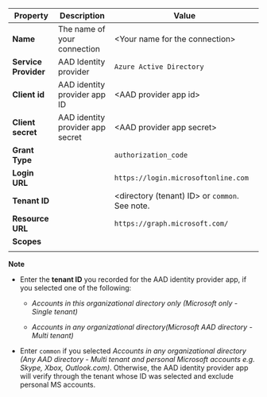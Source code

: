 <!-- Azure AD v1 settings -->

| **Property** | **Description** | **Value** |
|---|---|---|
|**Name** | The name of your connection | \<Your name for the connection\> <img width="300px">|
|**Service Provider**| AAD Identity provider | `Azure Active Directory` |
|**Client id** | AAD identity provider app ID| <AAD provider app id\> |
|**Client secret** | AAD identity provider app secret| <AAD provider app secret\> |
|**Grant Type** | | `authorization_code` |
|**Login URL** | | `https://login.microsoftonline.com` |
|**Tenant ID** | | <directory (tenant) ID> or `common`. See note.|
|**Resource URL** | | `https://graph.microsoft.com/` |
|**Scopes** | | <blank> |
|||


**Note**

- Enter the **tenant ID** you recorded for the AAD identity provider app, if you selected one of the following:

    - *Accounts in this organizational directory only (Microsoft only - Single tenant)*

    - *Accounts in any organizational directory(Microsoft AAD directory - Multi tenant)*
- Enter `common`  if you selected *Accounts in any organizational directory (Any AAD directory - Multi tenant and personal Microsoft accounts e.g. Skype, Xbox, Outlook.com)*. Otherwise, the AAD identity provider app will verify through the tenant whose ID was selected and exclude personal MS accounts.
